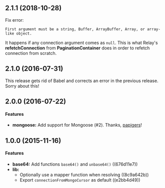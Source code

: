 <a name="2.1.1"></a>
## 2.1.1 (2018-10-28)

Fix error:
```
First argument must be a string, Buffer, ArrayBuffer, Array, or array-like object.
```
It happens if any connection argument comes as `null`. This is what Relay's **refetchConnection** from **PaginationContainer** does in order to refetch connection from scratch.


<a name="2.1.0"></a>
## 2.1.0 (2016-07-31)

This release gets rid of Babel and corrects an error in the previous release. Sorry about this!


<a name="2.0.0"></a>
## 2.0.0 (2016-07-22)


#### Features

* **mongoose:** Add support for Mongoose (#2). Thanks, [papigers](https://github.com/papigers)!


<a name="1.0.0"></a>
## 1.0.0 (2015-11-16)


#### Features

* **base64:** Add functions `base64()` and `unbase64()` ((676d11e7))
* **lib:**
  * Optionally use a mapper function when resolving ((8c9a642b))
  * Export `connectionFromMongoCursor` as default ((e2bb4d49))
